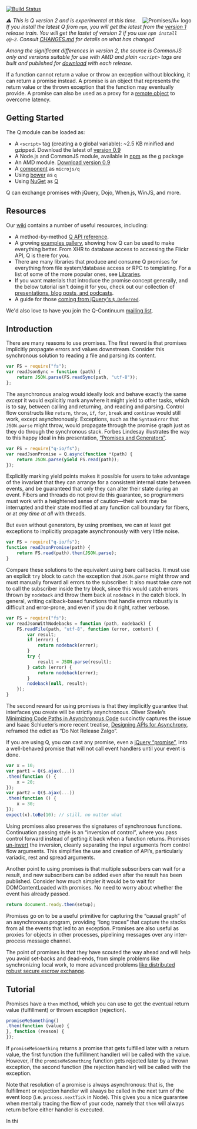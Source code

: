 [![Build Status](https://secure.travis-ci.org/kriskowal/q.png?branch=master)](http://travis-ci.org/kriskowal/q)

<a href="http://promises-aplus.github.com/promises-spec">
    <img src="http://promises-aplus.github.com/promises-spec/assets/logo-small.png"
         align="right" alt="Promises/A+ logo" />
</a>

*:warning: This is Q version 2 and is experimental at this time. If you install
the latest Q from `npm`, you will get the latest from the [version 1][v1]
release train. You will get the lastet of version 2 if you use `npm install
q@~2`. Consult [CHANGES.md][] for details on what has changed*

*Among the significant differences in version 2, the source is CommonJS only and
versions suitable for use with AMD and plain `<script>` tags are built and
published for [download][] with each release.*

[v1]: https://github.com/kriskowal/q/tree/v1
[download]: http://q-releases.s3-website-us-west-1.amazonaws.com/
[CHANGES.md]: https://github.com/kriskowal/q/blob/v2/CHANGES.md

If a function cannot return a value or throw an exception without
blocking, it can return a promise instead.  A promise is an object
that represents the return value or the thrown exception that the
function may eventually provide.  A promise can also be used as a
proxy for a [remote object][Q-Connection] to overcome latency.

[Q-Connection]: https://github.com/kriskowal/q-connection


## Getting Started

The Q module can be loaded as:

-   A ``<script>`` tag (creating a ``Q`` global variable): ~2.5 KB minified and
    gzipped.  Download the latest of [version
    0.9](https://raw.github.com/kriskowal/q/v0.9/q.js)
-   A Node.js and CommonJS module, available in [npm](https://npmjs.org/) as
    the [q](https://npmjs.org/package/q) package
-   An AMD module.  [Download version
    0.9](https://raw.github.com/kriskowal/q/v0.9/q.js)
-   A [component](https://github.com/component/component) as ``microjs/q``
-   Using [bower](http://bower.io/) as ``q``
-   Using [NuGet](http://nuget.org/) as [Q](https://nuget.org/packages/q)

Q can exchange promises with jQuery, Dojo, When.js, WinJS, and more.

## Resources

Our [wiki][] contains a number of useful resources, including:

- A method-by-method [Q API reference][reference].
- A growing [examples gallery][examples], showing how Q can be used to make
  everything better. From XHR to database access to accessing the Flickr API,
  Q is there for you.
- There are many libraries that produce and consume Q promises for everything
  from file system/database access or RPC to templating. For a list of some of
  the more popular ones, see [Libraries][].
- If you want materials that introduce the promise concept generally, and the
  below tutorial isn't doing it for you, check out our collection of
  [presentations, blog posts, and podcasts][resources].
- A guide for those [coming from jQuery's `$.Deferred`][jquery].

We'd also love to have you join the Q-Continuum [mailing list][].

[wiki]: https://github.com/kriskowal/q/wiki
[reference]: https://github.com/kriskowal/q/wiki/API-Reference
[examples]: https://github.com/kriskowal/q/wiki/Examples-Gallery
[Libraries]: https://github.com/kriskowal/q/wiki/Libraries
[resources]: https://github.com/kriskowal/q/wiki/General-Promise-Resources
[jquery]: https://github.com/kriskowal/q/wiki/Coming-from-jQuery
[mailing list]: https://groups.google.com/forum/#!forum/q-continuum


## Introduction

There are many reasons to use promises.  The first reward is that
promises implicitly propagate errors and values downstream.  Consider
this synchronous solution to reading a file and parsing its content.

```javascript
var FS = require("fs");
var readJsonSync = function (path) {
    return JSON.parse(FS.readSync(path, "utf-8"));
};
```

The asynchronous analog would ideally look and behave exactly the same
*except* it would explicitly mark anywhere it might yield to other
tasks, which is to say, between calling and returning, and reading and
parsing.  Control flow constructs like `return`, `throw`, `if`, `for`,
`break` and `continue` would still work, except asynchronously.
Exceptions, such as the `SyntaxError` that `JSON.parse` might throw,
would propagate through the promise graph just as they do through the
synchronous stack.  Forbes Lindesay illustrates the way to this happy
ideal in his presentation, [“Promises and Generators”][PAG].

[PAG]: http://pag.forbeslindesay.co.uk/

```javascript
var FS = require("q-io/fs");
var readJsonPromise = Q.async(function *(path) {
    return JSON.parse(yield FS.read(path));
});
```

Explicitly marking yield points makes it possible for users to take
advantage of the invariant that they can arrange for a consistent
internal state between events, and be guaranteed that only they can
alter their state during an event.  Fibers and threads do not provide
this guarantee, so programmers must work with a heightened sense of
caution—their work may be interrupted and their state modified at any
function call boundary for fibers, or at *any time at all* with threads.

But even without generators, by using promises, we can at least get
exceptions to implicitly propagate asynchronously with very little
noise.

```javascript
var FS = require("q-io/fs");
function readJsonPromise(path) {
    return FS.read(path).then(JSON.parse);
}
```

Compare these solutions to the equivalent using bare callbacks.  It must
use an explicit `try` block to `catch` the exception that `JSON.parse`
might throw and must manually forward all errors to the subscriber.  It
also must take care not to call the subscriber inside the try block,
since this would catch errors thrown by `nodeback` and throw them back
at `nodeback` in the catch block.  In general, writing callback-based
functions that handle errors robustly is difficult and error-prone, and
even if you do it right, rather verbose.

```javascript
var FS = require("fs");
var readJsonWithNodebacks = function (path, nodeback) {
    FS.readFile(path, "utf-8", function (error, content) {
        var result;
        if (error) {
            return nodeback(error);
        }
        try {
            result = JSON.parse(result);
        } catch (error) {
            return nodeback(error);
        }
        nodeback(null, result);
    });
}
```

The second reward for using promises is that they implicitly guarantee
that interfaces you create will be strictly asynchronous.  Oliver
Steele’s [Minimizing Code Paths in Asynchronous Code][Steele] succinctly
captures the issue and Isaac Schlueter’s more recent treatise,
[Designing APIs for Asynchrony][Isaac], reframed the edict as “Do Not
Release Zalgo”.

[Steele]: http://blog.osteele.com/posts/2008/04/minimizing-code-paths-in-asychronous-code
[Isaac]: http://blog.izs.me/post/59142742143/designing-apis-for-asynchrony

If you are using Q, you can cast any promise, even a [jQuery
“promise”][jQuery], into a well-behaved promise that will not call event
handlers until your event is done.

[jQuery]: https://github.com/kriskowal/q/wiki/Coming-from-jQuery

```javascript
var x = 10;
var part1 = Q($.ajax(...))
.then(function () {
    x = 20;
});
var part2 = Q($.ajax(...))
.then(function () {
    x = 30;
});
expect(x).toBe(10); // still, no matter what
```

Using promises also preserves the signatures of synchronous functions.
Continuation passing style is an “inversion of control”, where you pass
control forward instead of getting it back when a function returns.
Promises [un-invert][IOC] the inversion, cleanly separating the input
arguments from control flow arguments.  This simplifies the use and
creation of API’s, particularly variadic, rest and spread arguments.

[IOC]: http://www.slideshare.net/domenicdenicola/callbacks-promises-and-coroutines-oh-my-the-evolution-of-asynchronicity-in-javascript

Another point to using promises is that multiple subscribers can wait
for a result, and new subscribers can be added even after the result has
been published.  Consider how much simpler it would be to wait for
DOMContentLoaded with promises.  No need to worry about whether the
event has already passed.

```javascript
return document.ready.then(setup);
```

Promises go on to be a useful primitive for capturing the “causal graph”
of an asynchronous program, providing “long traces” that capture the
stacks from all the events that led to an exception.  Promises are also
useful as proxies for objects in other processes, pipelining messages
over any inter-process message channel.

The point of promises is that they have scouted the way ahead and will
help you avoid set-backs and dead-ends, from simple problems like
synchronizing local work, to more advanced problems [like distributed
robust secure escrow exchange][MarkM].

[MarkM]: http://scholar.google.com/citations?user=PuP2INoAAAAJ&hl=en&oi=ao


## Tutorial

Promises have a ``then`` method, which you can use to get the eventual
return value (fulfillment) or thrown exception (rejection).

```javascript
promiseMeSomething()
.then(function (value) {
}, function (reason) {
});
```

If ``promiseMeSomething`` returns a promise that gets fulfilled later
with a return value, the first function (the fulfillment handler) will be
called with the value.  However, if the ``promiseMeSomething`` function
gets rejected later by a thrown exception, the second function (the
rejection handler) will be called with the exception.

Note that resolution of a promise is always asynchronous: that is, the
fulfillment or rejection handler will always be called in the next turn of the
event loop (i.e. `process.nextTick` in Node). This gives you a nice
guarantee when mentally tracing the flow of your code, namely that
``then`` will always return before either handler is executed.

In thi